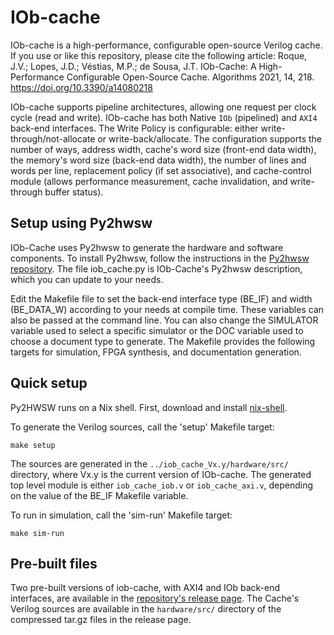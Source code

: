 <!--
SPDX-FileCopyrightText: 2024 IObundle

SPDX-License-Identifier: MIT
-->

# IOb-cache

IOb-cache is a high-performance, configurable open-source Verilog cache. If you use or like this repository, please cite the following article:
Roque, J.V.; Lopes, J.D.; Véstias, M.P.; de Sousa, J.T. IOb-Cache: A High-Performance Configurable Open-Source Cache. Algorithms 2021, 14, 218. https://doi.org/10.3390/a14080218 

IOb-cache supports pipeline architectures, allowing one request per clock cycle (read and write). 
IOb-cache has both Native `IOb` (pipelined) and `AXI4` back-end interfaces.
The Write Policy is configurable: either write-through/not-allocate or write-back/allocate.
The configuration supports the number of ways, address width, cache's word size (front-end data width), the memory's word size (back-end data width), the number of lines and words per line, replacement policy (if set associative), and cache-control module (allows performance measurement, cache invalidation, and write-through buffer status).


## Setup using Py2hwsw

IOb-Cache uses Py2hwsw to generate the hardware and software components. To
install Py2hwsw, follow the instructions in the [Py2hwsw
repository](https://github.com/IObundle/py2hwsw). The file iob_cache.py is
IOb-Cache's Py2hwsw description, which you can update to your needs.

Edit the Makefile file to set the back-end interface type (BE_IF) and width
(BE_DATA_W) according to your needs at compile time. These variables can also be
passed at the command line.  You can also change the SIMULATOR variable used to
select a specific simulator or the DOC variable used to choose a document type
to generate. The Makefile provides the following targets for simulation, FPGA
synthesis, and documentation generation.

## Quick setup

Py2HWSW runs on a Nix shell. First, download and install
[nix-shell](https://nixos.org/download.html#nix-install-linux).

To generate the Verilog sources, call the 'setup' Makefile target:
```
make setup
```
The sources are generated in the `../iob_cache_Vx.y/hardware/src/` directory, where Vx.y is the current version of IOb-cache.
The generated top level module is either `iob_cache_iob.v` or `iob_cache_axi.v`, depending on the value of the BE_IF Makefile variable.

To run in simulation, call the 'sim-run' Makefile target:
```
make sim-run
```

## Pre-built files

Two pre-built versions of iob-cache, with AXI4 and IOb back-end interfaces, are available in the [repository's release page](https://github.com/IObundle/iob-cache/releases).
The Cache's Verilog sources are available in the `hardware/src/` directory of the compressed tar.gz files in the release page.



